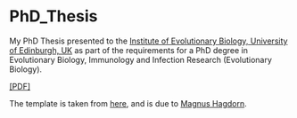 # PhD_Thesis
My PhD Thesis presented to the [Institute of Evolutionary Biology, University of Edinburgh, UK](http://www.ed.ac.uk/biology/evolutionary-biology) as part of the requirements for a PhD degree in Evolutionary Biology, Immunology and Infection Research (Evolutionary Biology).

[[PDF]](https://github.com/maxbiostat/PhD_Thesis/blob/master/thesis/LMFC_PhD_thesis.pdf)

The template is taken from [here](http://www.ed.ac.uk/geosciences/intranet/it/faq/latexthesis), and is due to [Magnus Hagdorn](https://www.geos.ed.ac.uk/homes/mhagdorn/).
